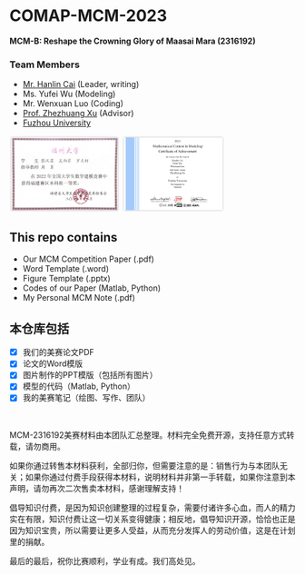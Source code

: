 # COMAP-MCM-2023

**MCM-B: Reshape the Crowning Glory of Maasai Mara (2316192)**

### Team Members

- [Mr. Hanlin Cai](https://caihanlin.com/) (Leader, writing)
- Ms. Yufei Wu (Modeling)
- Mr. Wenxuan Luo (Coding)
- [Prof. Zhezhuang Xu](https://dqxy.fzu.edu.cn/info/1102/3547.htm) (Advisor)
- [Fuzhou University](https://www.fzu.edu.cn/)

<div class="second">
<img src = "Figure/prize/CUMCM-2022.png" width = 38.5%>
<img src = "Figure/prize/IMCM-2023.png" width = 36.0%>
</div>


## This repo contains

- Our MCM Competition Paper (.pdf)
- Word Template (.word)
- Figure Template (.pptx)
- Codes of our Paper (Matlab, Python)
- My Personal MCM Note (.pdf)

## 本仓库包括

- [x] 我们的美赛论文PDF
- [x] 论文的Word模版
- [x] 图片制作的PPT模版（包括所有图片）
- [x] 模型的代码（Matlab, Python）
- [x] 我的美赛笔记（绘图、写作、团队）

<br>

MCM-2316192美赛材料由本团队汇总整理。材料完全免费开源，支持任意方式转载，请勿商用。

如果你通过转售本材料获利，全部归你，但需要注意的是：销售行为与本团队无关；如果你通过付费手段获得本材料，说明材料并非第一手转载，如果你注意到本声明，请勿再次二次售卖本材料，感谢理解支持！

倡导知识付费，是因为知识创建整理的过程复杂，需要付诸许多心血，而人的精力实在有限，知识付费让这一切关系变得健康；相反地，倡导知识开源，恰恰也正是因为知识宝贵，所以需要让更多人受益，从而充分发挥人的劳动价值，这是在计划里的捐献。

最后的最后，祝你比赛顺利，学业有成。我们高处见。
